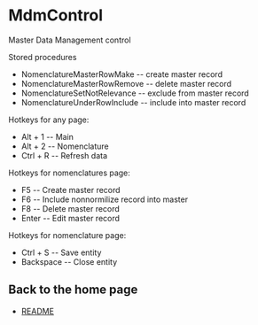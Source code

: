 # MdmControl

Master Data Management control

Stored procedures
- NomenclatureMasterRowMake   -- create master record
- NomenclatureMasterRowRemove -- delete master record
- NomenclatureSetNotRelevance -- exclude from master record
- NomenclatureUnderRowInclude -- include into master record

Hotkeys for any page:
- Alt + 1   -- Main
- Alt + 2   -- Nomenclature
- Ctrl + R  -- Refresh data

Hotkeys for nomenclatures page:
- F5        -- Create master record
- F6        -- Include nonnormilize record into master
- F8        -- Delete master record
- Enter     -- Edit master record

Hotkeys for nomenclature page:
- Ctrl + S  -- Save entity
- Backspace -- Close entity

## Back to the home page
- [README](../README.md)
